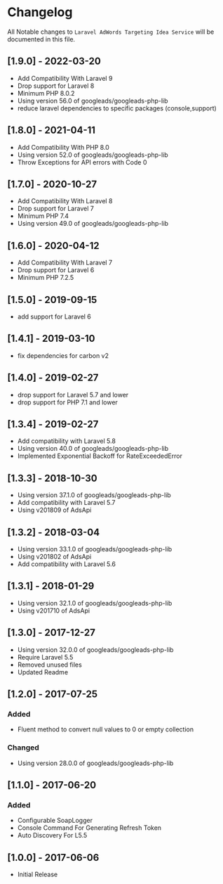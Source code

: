 # Changelog

All Notable changes to `Laravel AdWords Targeting Idea Service` will be documented in this file.
## [1.9.0] - 2022-03-20
- Add Compatibility With Laravel 9
- Drop support for Laravel 8
- Minimum PHP 8.0.2
- Using version 56.0 of googleads/googleads-php-lib
- reduce laravel dependencies to specific packages (console,support)


## [1.8.0] - 2021-04-11
- Add Compatibility With PHP 8.0
- Using version 52.0 of googleads/googleads-php-lib
- Throw Exceptions for API errors with Code 0

## [1.7.0] - 2020-10-27
 - Add Compatibility With Laravel 8
 - Drop support for Laravel 7
 - Minimum PHP 7.4
 - Using version 49.0 of googleads/googleads-php-lib

## [1.6.0] - 2020-04-12
 - Add Compatibility With Laravel 7
 - Drop support for Laravel 6
 - Minimum PHP 7.2.5

## [1.5.0] - 2019-09-15
- add support for Laravel 6

## [1.4.1] - 2019-03-10
- fix dependencies for carbon v2 

## [1.4.0] - 2019-02-27
- drop support for Laravel 5.7 and lower
- drop support for PHP 7.1 and lower

## [1.3.4] - 2019-02-27
- Add compatibility with Laravel 5.8
- Using version 40.0 of googleads/googleads-php-lib
- Implemented Exponential Backoff for RateExceededError

## [1.3.3] - 2018-10-30
- Using version 37.1.0 of googleads/googleads-php-lib
- Add compatibility with Laravel 5.7
- Using v201809 of AdsApi

## [1.3.2] - 2018-03-04
- Using version 33.1.0 of googleads/googleads-php-lib
- Using v201802 of AdsApi
- Add compatibility with Laravel 5.6

## [1.3.1] - 2018-01-29
- Using version 32.1.0 of googleads/googleads-php-lib
- Using v201710 of AdsApi

## [1.3.0] - 2017-12-27
- Using version 32.0.0 of googleads/googleads-php-lib
- Require Laravel 5.5
- Removed unused files
- Updated Readme


## [1.2.0] - 2017-07-25
### Added
- Fluent method to convert null values to 0 or empty collection
### Changed
- Using version 28.0.0 of googleads/googleads-php-lib

## [1.1.0] - 2017-06-20
### Added
- Configurable SoapLogger
- Console Command For Generating Refresh Token
- Auto Discovery For L5.5

## [1.0.0] - 2017-06-06
- Initial Release
